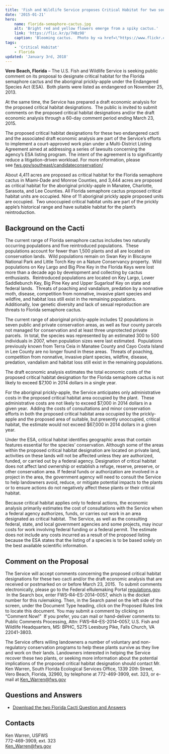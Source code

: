 ```yaml
---
title: 'Fish and Wildlife Service proposes Critical Habitat for two south Florida cacti'
date: '2015-01-21'
hero:
    name: florida-semaphore-cactus.jpg
    alt: 'Bright red and yellow flowers emerge from a spiky cactus.'
    link: 'https://flic.kr/p/7HBz98'
    caption: 'Blooming cactus.  Photo by <a href=\"https://www.flickr.com/photos/wiredwitch/\" target=\"_blank\">Ketzirah Lesser</a>, <a href=\"https://creativecommons.org/licenses/by-sa/2.0/\" target=\"_blank\">CC BY-SA 2.0</a>.'
tags:
    - 'Critical Habitat'
    - Florida
updated: 'January 3rd, 2018'
---
```


**Vero Beach, Florida** – The U.S. Fish and Wildlife Service is seeking public comment on its proposal to designate critical habitat for the Florida semaphore cactus and the aboriginal prickly-apple under the Endangered Species Act (ESA).  Both plants were listed as endangered on November 25, 2013.

At the same time, the Service has prepared a draft economic analysis for the proposed critical habitat designations.  The public is invited to submit comments on the proposed critical habitat designations and/or the draft economic analysis through a 60-day comment period ending March 23, 2015.

The proposed critical habitat designations for these two endangered cacti and the associated draft economic analysis are part of the Service’s efforts to implement a court-approved work plan under a Multi-District Listing Agreement aimed at addressing a series of lawsuits concerning the agency’s ESA listing program. The intent of the agreement is to significantly reduce a litigation-driven workload. For more information, please see [fws.gov/southeast/candidateconservation/](http://www.fws.gov/southeast/candidateconservation/)

About 4,411 acres are proposed as critical habitat for the Florida semaphore cactus in Miami-Dade and Monroe Counties, and 3,444 acres are proposed as critical habitat for the aboriginal prickly-apple in Manatee, Charlotte, Sarasota, and Lee Counties. All Florida semaphore cactus proposed critical habitat units are occupied. Nine of 11 aboriginal prickly apple proposed units are occupied.  Two unoccupied critical habitat units are part of the prickly apple’s historical range and have suitable habitat for the plant’s reintroduction. 

## Background on the Cacti

The current range of Florida semaphore cactus includes two naturally occurring populations and five reintroduced populations.  These populations account for fewer than 1,500 plants and all are located on conservation lands.  Wild populations remain on Swan Key in Biscayne National Park and Little Torch Key on a Nature Conservancy property.  Wild populations on Key Largo and Big Pine Key in the Florida Keys were lost more than a decade ago by development and collecting by cactus enthusiasts.  Reintroduced populations are located on Key Largo, Lower Saddlebunch Key, Big Pine Key and Upper Sugarloaf Key on state and federal lands.  Threats of poaching and vandalism, predation by a nonnative moth, disease, competition from nonnative, invasive plant species and wildfire, and habitat loss still exist in the remaining populations.  Additionally, low genetic diversity and lack of sexual reproduction are threats to Florida semaphore cactus. 

The current range of aboriginal prickly-apple includes 12 populations in seven public and private conservation areas, as well as four county parcels not managed for conservation and at least three unprotected private parcels.  In total, the species was represented by an estimated 300 to 500 individuals in 2007, when population sizes were last estimated.  Populations previously known from Terra Ceia in Manatee County and Cayo Costa Island in Lee County are no longer found in these areas.  Threats of poaching, competition from nonnative, invasive plant species, wildfire, disease, predation, vandalism and habitat loss still exist in the remaining populations.

The draft economic analysis estimates the total economic costs of the proposed critical habitat designation for the Florida semaphore cactus is not likely to exceed $7,100 in 2014 dollars in a single year.

For the aboriginal prickly-apple, the Service anticipates only administrative costs in the proposed critical habitat area occupied by the plant.  These administrative costs are not likely to exceed $7,000 in 2014 dollars in a given year.  Adding the costs of consultations and minor conservation efforts in both the proposed critical habitat area occupied by the prickly-apple and the proposed area of suitable, but presently unoccupied, critical habitat, the estimate would not exceed $67,000 in 2014 dollars in a given year.

Under the ESA, critical habitat identifies geographic areas that contain features essential for the species’ conservation. Although some of the areas within the proposed critical habitat designation are located on private land, activities on these lands will not be affected unless they are authorized, funded, or carried out by a federal agency. Designation of critical habitat does not affect land ownership or establish a refuge, reserve, preserve, or other conservation area. If federal funds or authorization are involved in a project in the area, the government agency will need to consult the Service to help landowners avoid, reduce, or mitigate potential impacts to the plants or to ensure actions do not negatively affect these plants or their critical habitat.

Because critical habitat applies only to federal actions, the economic analysis primarily estimates the cost of consultations with the Service when a federal agency authorizes, funds, or carries out work in an area designated as critical habitat.  The Service, as well as the consulting federal, state, and local government agencies and some projects, may incur costs for work involving federal funding or a federal permit. The estimate does not include any costs incurred as a result of the proposed listing because the ESA states that the listing of a species is to be based solely on the best available scientific information.

## Comment on the Proposal

The Service will accept comments concerning the proposed critical habitat designations for these two cacti and/or the draft economic analysis that are received or postmarked on or before March 23, 2015.  To submit comments electronically, please go to the Federal eRulemaking Portal [regulations.gov](http://www.regulations.gov/).  In the Search box, enter FWS–R4–ES-2014–0057, which is the docket number for this rulemaking. Then, in the Search panel on the left side of the screen, under the Document Type heading, click on the Proposed Rules link to locate this document. You may submit a comment by clicking on “Comment Now!”  If you prefer, you can mail or hand-deliver comments to: Public Comments Processing, Attn: FWS–R4–ES-2014–0057, U.S. Fish and Wildlife Headquarters, MS: BPHC, 5275 Leesburg Pike, Falls Church, VA 22041-3803.

The Service offers willing landowners a number of voluntary and non-regulatory conservation programs to help these plants survive as they live and work on their lands. Landowners interested in helping the Service recover these two plants, or seeking more information about the potential implications of the proposed critical habitat designation should contact Mr. Ken Warren, South Florida Ecological Services Office, 1339 20th Street, Vero Beach, Florida, 32960, by telephone at 772-469-3909, ext. 323, or e-mail at [Ken_Warren@fws.gov](mailto:Ken_Warren@fws.gov)

## Questions and Answers

- [Download the two Florida Cacti Question and Answers](/pdf/questions-and-answers/two-florida-cacti-proposed-critical-habitat.pdf)

## Contacts

Ken Warren, USFWS  
772-469-3909, ext. 323  
[Ken_Warren@fws.gov](mailto:Ken_Warren@fws.gov)
